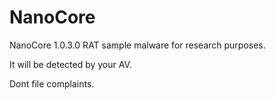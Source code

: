 # NanoCore
NanoCore 1.0.3.0 RAT sample malware for research purposes.

It will be detected by your AV.

Dont file complaints.


